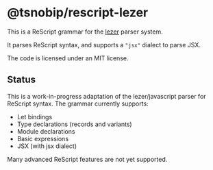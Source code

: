 # @tsnobip/rescript-lezer

This is a ReScript grammar for the
[lezer](https://lezer.codemirror.net/) parser system.

It parses ReScript syntax, and supports a `"jsx"` dialect to parse JSX.

The code is licensed under an MIT license.

## Status

This is a work-in-progress adaptation of the lezer/javascript parser for ReScript syntax. The grammar currently supports:

- Let bindings
- Type declarations (records and variants)
- Module declarations
- Basic expressions
- JSX (with jsx dialect)

Many advanced ReScript features are not yet supported.
